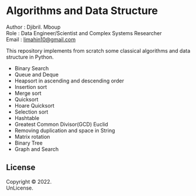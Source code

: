 # Algorithms and Data Structure

Author : Djibril. Mboup  
Role : Data Engineer/Scientist and Complex Systems Researcher  
Email : limahin10@gmail.com  

This repository implements from scratch some classical algorithms and data structure in Python.
- Binary Search 
- Queue and Deque
- Heapsort in ascending and descending order
- Insertion sort
- Merge sort
- Quicksort
- Hoare Quicksort
- Selection sort
- Hashtable
- Greatest Common Divisor(GCD) Euclid
- Removing duplication and space in String
- Matrix rotation
- Binary Tree
- Graph and Search

## License  
Copyright © 2022.  
UnLicense.

